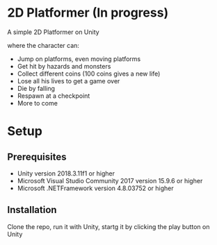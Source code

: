 # 2D Platformer (In progress)

A simple 2D Platformer on Unity

where the character can:

* Jump on platforms, even moving platforms
* Get hit by hazards and monsters
* Collect different coins (100 coins gives a new life)
* Lose all his lives to get a game over
* Die by falling
* Respawn at a checkpoint
* More to come

# Setup
## Prerequisites
* Unity version 2018.3.11f1 or higher
* Microsoft Visual Studio Community 2017 version 15.9.6 or higher
* Microsoft .NETFramework version 4.8.03752 or higher

## Installation

Clone the repo, run it with Unity, startg it by clicking the play button on Unity
